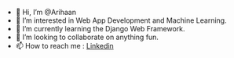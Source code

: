 - 👋 Hi, I’m @Arihaan
- 👀 I’m interested in Web App Development and Machine Learning.
- 🌱 I’m currently learning the Django Web Framework.
- 💞️ I’m looking to collaborate on anything fun.
- 📫 How to reach me : <a href="https://www.linkedin.com/in/arihaan-singh-negi-434641218/">Linkedin</href>

<!---
Arihaan/Arihaan is a ✨ special ✨ repository because its `README.md` (this file) appears on your GitHub profile.
You can click the Preview link to take a look at your changes.
--->
